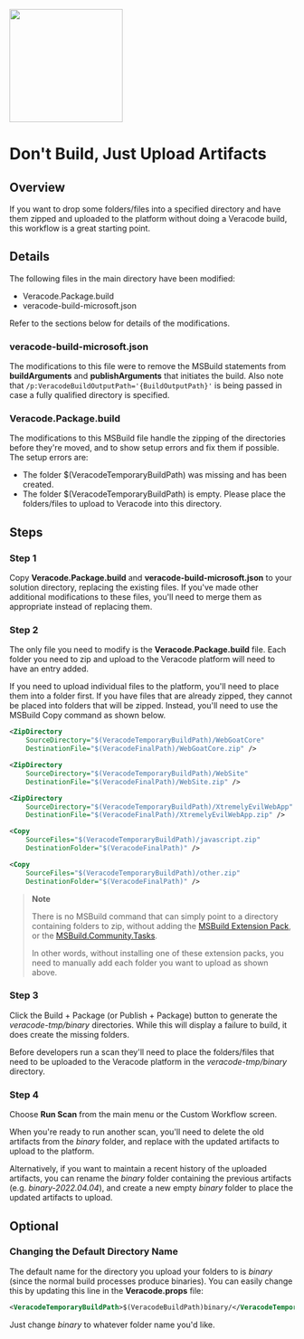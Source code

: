 <img src="https://help.veracode.com/internal/api/webapp/header/logo" width="200" /><br>

# Don't Build, Just Upload Artifacts

## Overview

If you want to drop some folders/files into a specified directory and have them zipped and uploaded to the platform without doing a Veracode build, this workflow is a great starting point.

## Details

The following files in the main directory have been modified:
- Veracode.Package.build
- veracode-build-microsoft.json

Refer to the sections below for details of the modifications.

### veracode-build-microsoft.json

The modifications to this file were to remove the MSBuild statements from **buildArguments** and **publishArguments** that initiates the build. Also note that `/p:VeracodeBuildOutputPath='{BuildOutputPath}'` is being passed in case a fully qualified directory is specified.

### Veracode.Package.build

The modifications to this MSBuild file handle the zipping of the directories before they're moved, and to show setup errors and fix them if possible. The setup errors are:
- The folder $(VeracodeTemporaryBuildPath) was missing and has been created.
- The folder $(VeracodeTemporaryBuildPath) is empty. Please place the folders/files to upload to Veracode into this directory.

## Steps

### Step 1
Copy **Veracode.Package.build** and **veracode-build-microsoft.json** to your solution directory, replacing the existing files. If you've made other additional modifications to these files, you'll need to merge them as appropriate instead of replacing them.

### Step 2

The only file you need to modify is the **Veracode.Package.build** file. Each folder you need to zip and upload to the Veracode platform will need to have an entry added.

If you need to upload individual files to the platform, you'll need to place them into a folder first. If you have files that are already zipped, they cannot be placed into folders that will be zipped. Instead, you'll need to use the MSBuild Copy command as shown below.

```xml
<ZipDirectory 
	SourceDirectory="$(VeracodeTemporaryBuildPath)/WebGoatCore" 
	DestinationFile="$(VeracodeFinalPath)/WebGoatCore.zip" />

<ZipDirectory 
	SourceDirectory="$(VeracodeTemporaryBuildPath)/WebSite" 
	DestinationFile="$(VeracodeFinalPath)/WebSite.zip" />

<ZipDirectory 
	SourceDirectory="$(VeracodeTemporaryBuildPath)/XtremelyEvilWebApp" 
	DestinationFile="$(VeracodeFinalPath)/XtremelyEvilWebApp.zip" />

<Copy 
    SourceFiles="$(VeracodeTemporaryBuildPath)/javascript.zip"
    DestinationFolder="$(VeracodeFinalPath)" />

<Copy 
    SourceFiles="$(VeracodeTemporaryBuildPath)/other.zip"
    DestinationFolder="$(VeracodeFinalPath)" />

```

> **Note**
> 
> There is no MSBuild command that can simply point to a directory containing folders to zip, without adding the [MSBuild Extension Pack](https://www.nuget.org/packages/MSBuild.Extension.Pack/), or the [MSBuild.Community.Tasks](https://github.com/loresoft/msbuildtasks). 
> 
> In other words, without installing one of these extension packs, you need to manually add each folder you want to upload as shown above.

### Step 3

Click the Build + Package (or Publish + Package) button to generate the *veracode-tmp/binary* directories. While this will display a failure to build, it does create the missing folders.

Before developers run a scan they'll need to place the folders/files that need to be uploaded to the Veracode platform in the *veracode-tmp/binary* directory.

### Step 4

Choose **Run Scan** from the main menu or the Custom Workflow screen.

When you're ready to run another scan, you'll need to delete the old artifacts from the *binary* folder, and replace with the updated artifacts to upload to the platform.

Alternatively, if you want to maintain a recent history of the uploaded artifacts, you can rename the *binary* folder containing the previous artifacts (e.g. *binary-2022.04.04*), and create a new empty *binary* folder to place the updated artifacts to upload.

## Optional

### Changing the Default Directory Name

The default name for the directory you upload your folders to is *binary* (since the normal build processes produce binaries). You can easily change this by updating this line in the **Veracode.props** file:

```xml
<VeracodeTemporaryBuildPath>$(VeracodeBuildPath)binary/</VeracodeTemporaryBuildPath>
```

Just change *binary* to whatever folder name you'd like.